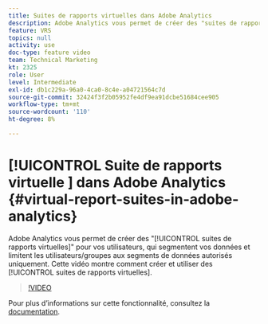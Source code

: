```yaml
---
title: Suites de rapports virtuelles dans Adobe Analytics
description: Adobe Analytics vous permet de créer des "suites de rapports virtuelles" pour vos utilisateurs, qui segmentent vos données et limitent les utilisateurs/groupes aux segments de données autorisés uniquement. Cette vidéo vous explique comment créer et utiliser des suites de rapports virtuelles.
feature: VRS
topics: null
activity: use
doc-type: feature video
team: Technical Marketing
kt: 2325
role: User
level: Intermediate
exl-id: db1c229a-96a0-4ca0-8c4e-a04721564c7d
source-git-commit: 32424f3f2b05952fe4df9ea91dcbe51684cee905
workflow-type: tm+mt
source-wordcount: '110'
ht-degree: 8%

---
```


# [!UICONTROL Suite de rapports virtuelle ] dans Adobe Analytics {#virtual-report-suites-in-adobe-analytics}

Adobe Analytics vous permet de créer des &quot;[!UICONTROL suites de rapports virtuelles]&quot; pour vos utilisateurs, qui segmentent vos données et limitent les utilisateurs/groupes aux segments de données autorisés uniquement. Cette vidéo montre comment créer et utiliser des [!UICONTROL suites de rapports virtuelles].

>[!VIDEO](https://video.tv.adobe.com/v/25412/?quality=12)

Pour plus dʼinformations sur cette fonctionnalité, consultez la [documentation](https://marketing.adobe.com/resources/help/en_US/reference/vrs-about.html).
